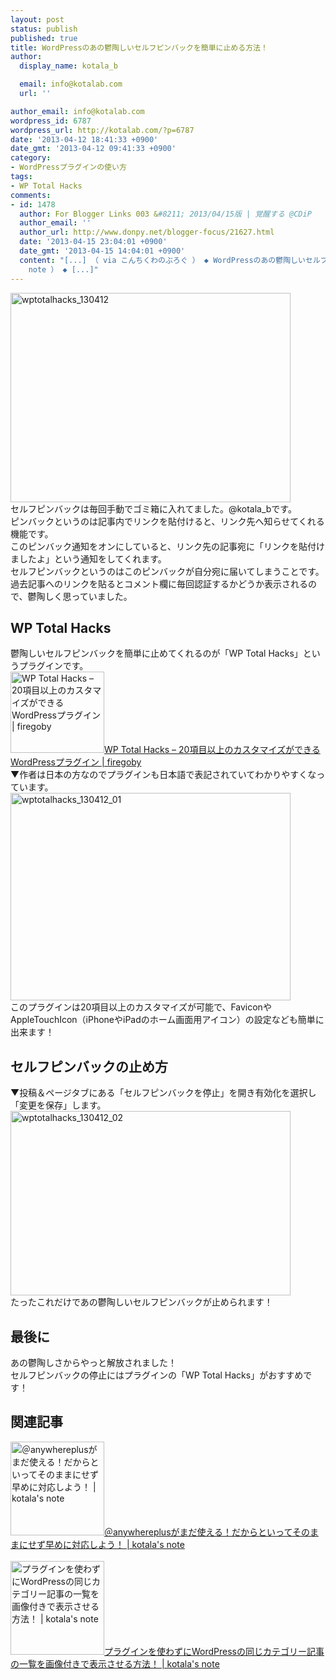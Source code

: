 ```yaml
---
layout: post
status: publish
published: true
title: WordPressのあの鬱陶しいセルフピンバックを簡単に止める方法！
author:
  display_name: kotala_b

  email: info@kotalab.com
  url: ''

author_email: info@kotalab.com
wordpress_id: 6787
wordpress_url: http://kotalab.com/?p=6787
date: '2013-04-12 18:41:33 +0900'
date_gmt: '2013-04-12 09:41:33 +0900'
category:
- WordPressプラグインの使い方
tags:
- WP Total Hacks
comments:
- id: 1478
  author: For Blogger Links 003 &#8211; 2013/04/15版 | 覚醒する @CDiP
  author_email: ''
  author_url: http://www.donpy.net/blogger-focus/21627.html
  date: '2013-04-15 23:04:01 +0900'
  date_gmt: '2013-04-15 14:04:01 +0900'
  content: "[...] （ via こんちくわのぶろぐ ） ◆ WordPressのあの鬱陶しいセルフピンバックを簡単に止める方法！ （ via kotala&#8217;s
    note ） ◆ [...]"
---
```

<p><img src="http://kotalab.com/wp-content/uploads/wptotalhacks_130412-448x335.jpg" alt="wptotalhacks_130412" width="448" height="335" class="alignnone size-large wp-image-6792" /><br />
セルフピンバックは毎回手動でゴミ箱に入れてました。@kotala_bです。<br />
ピンバックというのは記事内でリンクを貼付けると、リンク先へ知らせてくれる機能です。<br />
このピンバック通知をオンにしていると、リンク先の記事宛に「リンクを貼付けましたよ」という通知をしてくれます。<br />
セルフピンバックというのはこのピンバックが自分宛に届いてしまうことです。<br />
過去記事へのリンクを貼るとコメント欄に毎回認証するかどうか表示されるので、鬱陶しく思っていました。<br />
<!--more--></p>
<h2>WP Total Hacks</h2>
<p>鬱陶しいセルフピンバックを簡単に止めてくれるのが「WP Total Hacks」というプラグインです。<br />
<a href="http://firegoby.jp/wp/wp-total-hacks" target="_blank"><img  class="alignleft" src="http://capture.heartrails.com/150x130?http://firegoby.jp/wp/wp-total-hacks" alt="WP Total Hacks &ndash; 20項目以上のカスタマイズができるWordPressプラグイン | firegoby" width="150" height="130" /></a><a href="http://firegoby.jp/wp/wp-total-hacks" target="_blank">WP Total Hacks &ndash; 20項目以上のカスタマイズができるWordPressプラグイン | firegoby</a><a href="http://b.hatena.ne.jp/entry/http://firegoby.jp/wp/wp-total-hacks" target="_blank"><img border="0" src="http://b.hatena.ne.jp/entry/image/http://firegoby.jp/wp/wp-total-hacks" alt="" /></a><br style="clear:both;" />▼作者は日本の方なのでプラグインも日本語で表記されていてわかりやすくなっています。<br />
<img src="http://kotalab.com/wp-content/uploads/wptotalhacks_130412_01-448x332.jpg" alt="wptotalhacks_130412_01" width="448" height="332" class="alignnone size-large wp-image-6789" /><br />
このプラグインは20項目以上のカスタマイズが可能で、FaviconやAppleTouchIcon（iPhoneやiPadのホーム画面用アイコン）の設定なども簡単に出来ます！</p>
<h2>セルフピンバックの止め方</h2>
<p>▼投稿＆ページタブにある「セルフピンバックを停止」を開き有効化を選択し「変更を保存」します。<br />
<img src="http://kotalab.com/wp-content/uploads/wptotalhacks_130412_02-448x295.jpg" alt="wptotalhacks_130412_02" width="448" height="295" class="alignnone size-large wp-image-6788" /><br />
たったこれだけであの鬱陶しいセルフピンバックが止められます！</p>
<h2>最後に</h2>
<p>あの鬱陶しさからやっと解放されました！<br />
セルフピンバックの停止にはプラグインの「WP Total Hacks」がおすすめです！</p>
<h2 class="rele">関連記事</h2>
<p><a href="http://kotalab.com/anywhreeplus-change" target="_blank"><img  class="alignleft" src="http://kotalab.com/wp-content/uploads/link_120708.jpg" alt="＠anywhereplusがまだ使える！だからといってそのままにせず早めに対応しよう！ | kotala's note" width="150" /></a><a href="http://kotalab.com/anywhreeplus-change" target="_blank">＠anywhereplusがまだ使える！だからといってそのままにせず早めに対応しよう！ | kotala's note</a><br style="clear:both;" /><br />
<a href="http://kotalab.com/wordpress-nonplugin-catsum" target="_blank"><img  class="alignleft" src="http://kotalab.com/wp-content/uploads/link_120708.jpg" alt="プラグインを使わずにWordPressの同じカテゴリー記事の一覧を画像付きで表示させる方法！ | kotala's note" width="150" /></a><a href="http://kotalab.com/wordpress-nonplugin-catsum" target="_blank">プラグインを使わずにWordPressの同じカテゴリー記事の一覧を画像付きで表示させる方法！ | kotala's note</a><br style="clear:both;" /></p>

